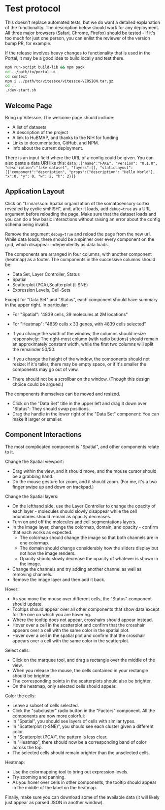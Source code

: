 # Test protocol

This doesn't replace automated tests, but we do want a detailed explanation of the functionality.
The description below should work for any deployment.  All three major browsers (Safari, Chrome, Firefox) should be tested - if it's too much for just one person,
you can enlist the reviewer of the version bump PR, for example.

If the release involves heavy changes to functionality that is used in the Portal, it may be a good idea to build locally and test there.
```bash
npm run-script build-lib && npm pack
cd ../path/to/portal-ui
cd context
npm i ../path/to/vitessce/vitessce-VERSION.tar.gz
cd ..
./dev-start.sh
```

## Welcome Page

 Bring up Vitessce. The welcome page should include:
 - A list of datasets
 - A description of the project
 - A link to HuBMAP, and thanks to the NIH for funding
 - Links to documentation, GitHub, and NPM.
 - Info about the current deployment.

 There is an input field where the URL of a config could be given.
 You can also paste a data URI like this: `data:,{"name":"FAKE", "version": "0.1.0", "description":"fake dataset", "layers":[], "staticLayout":[{"component":"description", "props":{"description": "Hello World"}, "x":0, "y": 0, "w": 2, "h": 2}]}`

## Application Layout

Click on "Linnarsson: Spatial organization of the somatosensory cortex revealed by cyclic smFISH", and, after it loads, add `debug=true` as a URL argument before reloading the page.  Make sure that the dataset loads and you can do a few basic interactions without raising an error about the config schema being invalid.

Remove the argument `debug=true` and reload the page from the new url.  While data loads, there should be a spinner over every component on the grid, which disappear independently as data loads.

The components are arranged in four columns, with another component (heatmap) as a footer.
The components in the successive columns should be:
- Data Set, Layer Controller, Status
- Spatial
- Scatterplot (PCA),Scatterplot (t-SNE)
- Expression Levels, Cell-Sets

Except for "Data Set" and "Status", each component should have summary in the upper right. In particular:
- For "Spatial": "4839 cells, 39 molecules at 2M locations"
- For "Heatmap": "4839 cells x 33 genes, with 4839 cells selected"

- If you change the width of the window, the columns should resize responsively:
The right-most column (with radio buttons) should remain an approximately constant width,
while the first two columns will split the remainder 50/50.
- If you change the height of the window, the components should not resize:
If it's taller, there may be empty space, or if it's smaller the components may go out of view.
- There should not be a scrollbar on the window. (Though this design choice could be argued.)

The components themselves can be moved and resized.
- Click on the "Data Set" title in the upper left and drag it down over "Status":
They should swap positions.
- Drag the handle in the lower right of the "Data Set" component:
You can make it larger or smaller.

## Component Interactions

The most complicated component is "Spatial", and other components relate to it.

Change the Spatial viewport:
- Drag within the view, and it should move, and the mouse cursor should be a grabbing hand.
- Do the mouse gesture for zoom, and it should zoom.
(For me, it's a two finger swipe up and down on trackpad.)

Change the Spatial layers:
- On the lefthand side, use the Layer Controller to change the opacity of each layer -  molecules should
slowly disappear while the cell boundaries should remain as opacity decreases.
- Turn on and off the molecules and cell segmentations layers.
- In the image layer, change the colormap, domain, and opacity - confirm that each works as expected.
  - The colormap should change the image so that both channels are in one colormap.
  - The domain should change considerably how the sliders display but not how the image renders.
  - Opacity should slowly decrease the opacity of whatever is shown in the image.
- Change the channels and try adding another channel as well as removing channels.
- Remove the image layer and then add it back.

Hover:
- As you move the mouse over different cells, the "Status" component should update.
- Tooltips should appear over all other components that show data except for the one on which you are hovering.
- Where the tooltip does not appear, crosshairs should appear instead.
- Hover over a cell in the scatterplot and confirm that the crosshair appears over a cell with the same color in the spatial plot.
- Hover over a cell in the spatial plot and confirm that the crosshair appears over a cell with the same color in the scatterplot.

Select cells:
- Click on the marquee tool, and drag a rectangle over the middle of the view.
- When you release the mouse, the cells contained in your rectangle should be brighter.
- The corresponding points in the scatterplots should also be brighter.
- On the heatmap, only selected cells should appear.

Color the cells:
- Leave a subset of cells selected.
- Click the "subcluster" radio button in the "Factors" component.
All the components are now more colorful:
- In "Spatial", you should see layers of cells with similar types.
- In "Scatterplot (t-SNE)", you should see each cluster given a different color.
- In "Scatterplot (PCA)", the pattern is less clear.
- In "Heatmap", there should now be a corresponding band of color across the top.
- The selected cells should remain brighter than the unselected cells.

Heatmap:
- Use the colormapping tool to bring out expression levels.
- Try zooming and panning.
- As you hover over cells in other components, the tooltip should appear in the middle of the label on the heatmap.

Finally, make sure you can download some of the available data (it will likely just appear as parsed JSON in another window).
